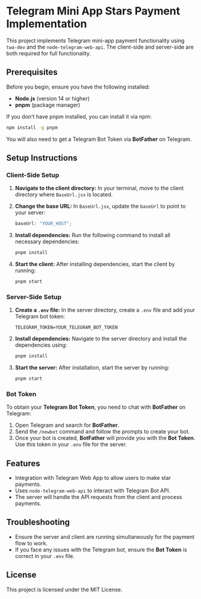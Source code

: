 # Telegram Mini App Stars Payment Implementation

This project implements Telegram mini-app payment functionality using `twa-dev` and the `node-telegram-web-api`. The client-side and server-side are both required for full functionality.

## Prerequisites

Before you begin, ensure you have the following installed:

- **Node.js** (version 14 or higher)
- **pnpm** (package manager)

If you don't have pnpm installed, you can install it via npm:

```bash
npm install -g pnpm
```

You will also need to get a Telegram Bot Token via **BotFather** on Telegram.

## Setup Instructions

### Client-Side Setup

1. **Navigate to the client directory:**
   In your terminal, move to the client directory where `BaseUrl.jsx` is located.

2. **Change the base URL:**
   In `BaseUrl.jsx`, update the `baseUrl` to point to your server:

   ```js
   baseUrl: "YOUR_HOST";
   ```

3. **Install dependencies:**
   Run the following command to install all necessary dependencies:

   ```bash
   pnpm install
   ```

4. **Start the client:**
   After installing dependencies, start the client by running:
   ```bash
   pnpm start
   ```

### Server-Side Setup

1. **Create a `.env` file:**
   In the server directory, create a `.env` file and add your Telegram bot token:

   ```env
   TELEGRAM_TOKEN=YOUR_TELEGRAM_BOT_TOKEN
   ```

2. **Install dependencies:**
   Navigate to the server directory and install the dependencies using:

   ```bash
   pnpm install
   ```

3. **Start the server:**
   After installation, start the server by running:
   ```bash
   pnpm start
   ```

### Bot Token

To obtain your **Telegram Bot Token**, you need to chat with **BotFather** on Telegram:

1. Open Telegram and search for **BotFather**.
2. Send the `/newbot` command and follow the prompts to create your bot.
3. Once your bot is created, **BotFather** will provide you with the **Bot Token**. Use this token in your `.env` file for the server.

## Features

- Integration with Telegram Web App to allow users to make star payments.
- Uses `node-telegram-web-api` to interact with Telegram Bot API.
- The server will handle the API requests from the client and process payments.

## Troubleshooting

- Ensure the server and client are running simultaneously for the payment flow to work.
- If you face any issues with the Telegram bot, ensure the **Bot Token** is correct in your `.env` file.

## License

This project is licensed under the MIT License.
